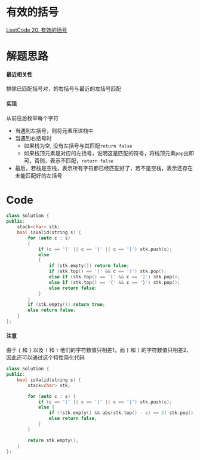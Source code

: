 # 有效的括号
[LeetCode 20. 有效的括号](https://leetcode.cn/problems/valid-parentheses/)

# 解题思路
#### 最近相关性
排除已匹配括号对，的右括号与最近的左括号匹配

#### 实现
从前往后枚举每个字符
- 当遇到左括号，则将元素压进栈中
- 当遇到右括号时
  - 如果栈为空, 没有左括号与其匹配`return false`
  - 如果栈顶元素是对应的左括号，说明这是匹配的符号，将栈顶元素`pop`出即可，否则，表示不匹配，`return false`
- 最后，若栈是空栈，表示所有字符都已经匹配好了，若不是空栈，表示还存在未能匹配好的左括号


# Code
```cpp
class Solution {
public:
    stack<char> stk;
    bool isValid(string s) {
        for (auto c : s)
        {
            if (c == '(' || c == '{' || c == '[') stk.push(c);
            else
            {
                if (stk.empty()) return false;
                if (stk.top() == '(' && c == ')') stk.pop();
                else if (stk.top() == '[' && c == ']') stk.pop();
                else if (stk.top() == '{' && c == '}') stk.pop();
                else return false;
            }
        }
        if (stk.empty()) return true;
        else return false;
    }
};
```

#### 注意
由于 `{` 和 `}` 以及 `(` 和 `)` 他们的字符数值只相差$1$，而 `[` 和 `]` 的字符数值只相差$2$，因此还可以通过这个特性简化代码

```cpp
class Solution {
public:
    bool isValid(string s) {
        stack<char> stk;

        for (auto c : s) {
            if (c == '(' || c == '[' || c == '{') stk.push(c);
            else {
                if (!stk.empty() && abs(stk.top() - c) <= 2) stk.pop();
                else return false;
            }
        }

        return stk.empty();
    }
};
```
